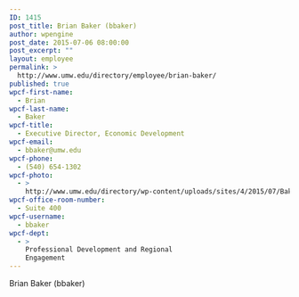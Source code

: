 ```yaml
---
ID: 1415
post_title: Brian Baker (bbaker)
author: wpengine
post_date: 2015-07-06 08:00:00
post_excerpt: ""
layout: employee
permalink: >
  http://www.umw.edu/directory/employee/brian-baker/
published: true
wpcf-first-name:
  - Brian
wpcf-last-name:
  - Baker
wpcf-title:
  - Executive Director, Economic Development
wpcf-email:
  - bbaker@umw.edu
wpcf-phone:
  - (540) 654-1302
wpcf-photo:
  - >
    http://www.umw.edu/directory/wp-content/uploads/sites/4/2015/07/Baker-Brian13.jpg
wpcf-office-room-number:
  - Suite 400
wpcf-username:
  - bbaker
wpcf-dept:
  - >
    Professional Development and Regional
    Engagement
---
```

Brian Baker (bbaker)